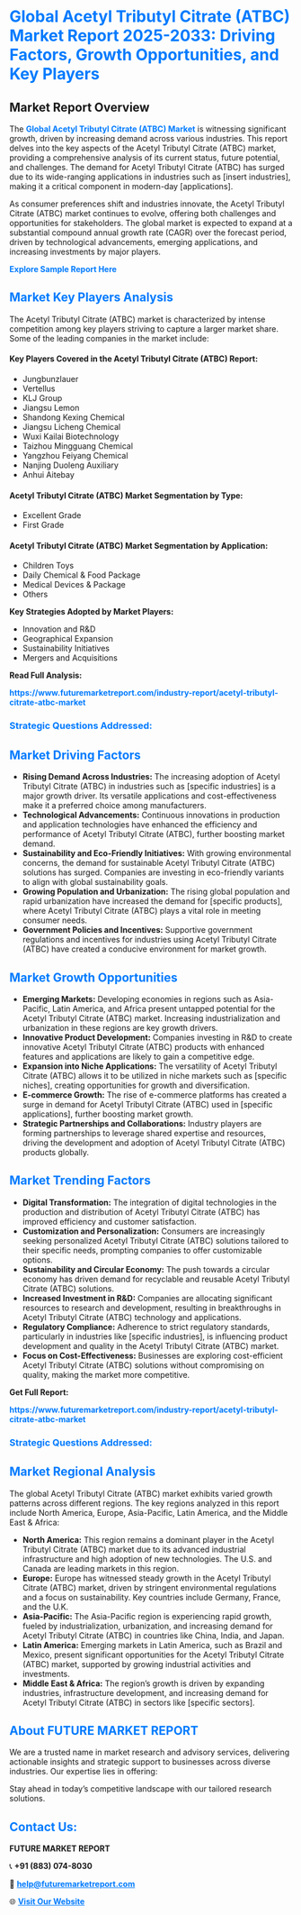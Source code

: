 <h1 style="color: #007BFF;">Global Acetyl Tributyl Citrate (ATBC) Market Report 2025-2033: Driving Factors, Growth Opportunities, and Key Players</h1>

<section id="overview">
<h2>Market Report Overview</h2>
<p>The <a href="https://www.futuremarketreport.com/industry-report/acetyl-tributyl-citrate-atbc-market" style="color: #007BFF; text-decoration: none;"><strong>Global Acetyl Tributyl Citrate (ATBC) Market</strong></a> is witnessing significant growth, driven by increasing demand across various industries. This report delves into the key aspects of the Acetyl Tributyl Citrate (ATBC) market, providing a comprehensive analysis of its current status, future potential, and challenges. The demand for Acetyl Tributyl Citrate (ATBC) has surged due to its wide-ranging applications in industries such as [insert industries], making it a critical component in modern-day [applications].</p>
<p>As consumer preferences shift and industries innovate, the Acetyl Tributyl Citrate (ATBC) market continues to evolve, offering both challenges and opportunities for stakeholders. The global market is expected to expand at a substantial compound annual growth rate (CAGR) over the forecast period, driven by technological advancements, emerging applications, and increasing investments by major players.</p>
</section>

<section id="overview">
<p><a href="https://www.futuremarketreport.com/request-sample/reportId=53330" style="color: #007BFF; text-decoration: none;"><strong>Explore Sample Report Here</strong></a></p>
</section>

<section id="key-players">
<h2 style="color: #007BFF;">Market Key Players Analysis</h2>
<p>The Acetyl Tributyl Citrate (ATBC) market is characterized by intense competition among key players striving to capture a larger market share. Some of the leading companies in the market include:</p>
<h4>Key Players Covered in the Acetyl Tributyl Citrate (ATBC) Report:</h4>
<ul><li>Jungbunzlauer</li><li>Vertellus</li><li>KLJ Group</li><li>Jiangsu Lemon</li><li>Shandong Kexing Chemical</li><li>Jiangsu Licheng Chemical</li><li>Wuxi Kailai Biotechnology</li><li>Taizhou Mingguang Chemical</li><li>Yangzhou Feiyang Chemical</li><li>Nanjing Duoleng Auxiliary</li><li>Anhui Aitebay</li></ul>
<h4>Acetyl Tributyl Citrate (ATBC) Market Segmentation by Type:</h4>
<ul><li>Excellent Grade</li><li>First Grade</li></ul>

<h4>Acetyl Tributyl Citrate (ATBC) Market Segmentation by Application:</h4>
<ul><li>Children Toys</li><li>Daily Chemical &amp; Food Package</li><li>Medical Devices &amp; Package</li><li>Others</li></ul>
<p><strong>Key Strategies Adopted by Market Players:</strong></p>
<ul>
<li>Innovation and R&D</li>
<li>Geographical Expansion</li>
<li>Sustainability Initiatives</li>
<li>Mergers and Acquisitions</li>
</ul>
</section>

<section>
<p><strong>Read Full Analysis: </strong></p><a href="https://www.futuremarketreport.com/industry-report/acetyl-tributyl-citrate-atbc-market" style="color: #007BFF; text-decoration: none;"><strong>https://www.futuremarketreport.com/industry-report/acetyl-tributyl-citrate-atbc-market</strong></a>
<h3 style="color: #007BFF;">Strategic Questions Addressed:</h3>
</section>

<section id="driving-factors">
<h2 style="color: #007BFF;">Market Driving Factors</h2>
<ul>
<li><strong>Rising Demand Across Industries:</strong> The increasing adoption of Acetyl Tributyl Citrate (ATBC) in industries such as [specific industries] is a major growth driver. Its versatile applications and cost-effectiveness make it a preferred choice among manufacturers.</li>
<li><strong>Technological Advancements:</strong> Continuous innovations in production and application technologies have enhanced the efficiency and performance of Acetyl Tributyl Citrate (ATBC), further boosting market demand.</li>
<li><strong>Sustainability and Eco-Friendly Initiatives:</strong> With growing environmental concerns, the demand for sustainable Acetyl Tributyl Citrate (ATBC) solutions has surged. Companies are investing in eco-friendly variants to align with global sustainability goals.</li>
<li><strong>Growing Population and Urbanization:</strong> The rising global population and rapid urbanization have increased the demand for [specific products], where Acetyl Tributyl Citrate (ATBC) plays a vital role in meeting consumer needs.</li>
<li><strong>Government Policies and Incentives:</strong> Supportive government regulations and incentives for industries using Acetyl Tributyl Citrate (ATBC) have created a conducive environment for market growth.</li>
</ul>
</section>

<section id="growth-opportunities">
<h2 style="color: #007BFF;">Market Growth Opportunities</h2>
<ul>
<li><strong>Emerging Markets:</strong> Developing economies in regions such as Asia-Pacific, Latin America, and Africa present untapped potential for the Acetyl Tributyl Citrate (ATBC) market. Increasing industrialization and urbanization in these regions are key growth drivers.</li>
<li><strong>Innovative Product Development:</strong> Companies investing in R&D to create innovative Acetyl Tributyl Citrate (ATBC) products with enhanced features and applications are likely to gain a competitive edge.</li>
<li><strong>Expansion into Niche Applications:</strong> The versatility of Acetyl Tributyl Citrate (ATBC) allows it to be utilized in niche markets such as [specific niches], creating opportunities for growth and diversification.</li>
<li><strong>E-commerce Growth:</strong> The rise of e-commerce platforms has created a surge in demand for Acetyl Tributyl Citrate (ATBC) used in [specific applications], further boosting market growth.</li>
<li><strong>Strategic Partnerships and Collaborations:</strong> Industry players are forming partnerships to leverage shared expertise and resources, driving the development and adoption of Acetyl Tributyl Citrate (ATBC) products globally.</li>
</ul>
</section>

<section id="trending-factors">
<h2 style="color: #007BFF;">Market Trending Factors</h2>
<ul>
<li><strong>Digital Transformation:</strong> The integration of digital technologies in the production and distribution of Acetyl Tributyl Citrate (ATBC) has improved efficiency and customer satisfaction.</li>
<li><strong>Customization and Personalization:</strong> Consumers are increasingly seeking personalized Acetyl Tributyl Citrate (ATBC) solutions tailored to their specific needs, prompting companies to offer customizable options.</li>
<li><strong>Sustainability and Circular Economy:</strong> The push towards a circular economy has driven demand for recyclable and reusable Acetyl Tributyl Citrate (ATBC) solutions.</li>
<li><strong>Increased Investment in R&D:</strong> Companies are allocating significant resources to research and development, resulting in breakthroughs in Acetyl Tributyl Citrate (ATBC) technology and applications.</li>
<li><strong>Regulatory Compliance:</strong> Adherence to strict regulatory standards, particularly in industries like [specific industries], is influencing product development and quality in the Acetyl Tributyl Citrate (ATBC) market.</li>
<li><strong>Focus on Cost-Effectiveness:</strong> Businesses are exploring cost-efficient Acetyl Tributyl Citrate (ATBC) solutions without compromising on quality, making the market more competitive.</li>
</ul>
</section>

<section>
<p><strong>Get Full Report: </strong></p><a href="https://www.futuremarketreport.com/industry-report/acetyl-tributyl-citrate-atbc-market" style="color: #007BFF; text-decoration: none;"><strong>https://www.futuremarketreport.com/industry-report/acetyl-tributyl-citrate-atbc-market</strong></a>
<h3 style="color: #007BFF;">Strategic Questions Addressed:</h3>
</section>


<section id="regional-analysis">
<h2 style="color: #007BFF;">Market Regional Analysis</h2>
<p>The global Acetyl Tributyl Citrate (ATBC) market exhibits varied growth patterns across different regions. The key regions analyzed in this report include North America, Europe, Asia-Pacific, Latin America, and the Middle East & Africa:</p>
<ul>
<li><strong>North America:</strong> This region remains a dominant player in the Acetyl Tributyl Citrate (ATBC) market due to its advanced industrial infrastructure and high adoption of new technologies. The U.S. and Canada are leading markets in this region.</li>
<li><strong>Europe:</strong> Europe has witnessed steady growth in the Acetyl Tributyl Citrate (ATBC) market, driven by stringent environmental regulations and a focus on sustainability. Key countries include Germany, France, and the U.K.</li>
<li><strong>Asia-Pacific:</strong> The Asia-Pacific region is experiencing rapid growth, fueled by industrialization, urbanization, and increasing demand for Acetyl Tributyl Citrate (ATBC) in countries like China, India, and Japan.</li>
<li><strong>Latin America:</strong> Emerging markets in Latin America, such as Brazil and Mexico, present significant opportunities for the Acetyl Tributyl Citrate (ATBC) market, supported by growing industrial activities and investments.</li>
<li><strong>Middle East & Africa:</strong> The region’s growth is driven by expanding industries, infrastructure development, and increasing demand for Acetyl Tributyl Citrate (ATBC) in sectors like [specific sectors].</li>
</ul>
</section>

<footer>
<h2 style="color: #007BFF;">About FUTURE MARKET REPORT</h2>
<p>We are a trusted name in market research and advisory services, delivering actionable insights and strategic support to businesses across diverse industries. Our expertise lies in offering:</p>

<p>Stay ahead in today’s competitive landscape with our tailored research solutions.</p>

<h2 style="color: #007BFF;">Contact Us:</h2>
<p><strong>FUTURE MARKET REPORT</strong></p>
<p>📞 <strong>+91 (883) 074-8030</strong></p>
<p>📧 <strong><a href="mailto:help@futuremarketreport.com" style="color: #007BFF;">help@futuremarketreport.com</a></strong></p>
<p>🌐 <strong><a href="https://www.futuremarketreport.com/" style="color: #007BFF;">Visit Our Website</a></strong></p>
</footer>